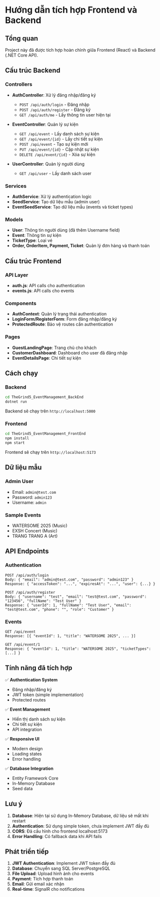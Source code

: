 # Hướng dẫn tích hợp Frontend và Backend

## Tổng quan
Project này đã được tích hợp hoàn chỉnh giữa Frontend (React) và Backend (.NET Core API).

## Cấu trúc Backend

### Controllers
- **AuthController**: Xử lý đăng nhập/đăng ký
  - `POST /api/auth/login` - Đăng nhập
  - `POST /api/auth/register` - Đăng ký
  - `GET /api/auth/me` - Lấy thông tin user hiện tại

- **EventController**: Quản lý sự kiện
  - `GET /api/event` - Lấy danh sách sự kiện
  - `GET /api/event/{id}` - Lấy chi tiết sự kiện
  - `POST /api/event` - Tạo sự kiện mới
  - `PUT /api/event/{id}` - Cập nhật sự kiện
  - `DELETE /api/event/{id}` - Xóa sự kiện

- **UserController**: Quản lý người dùng
  - `GET /api/user` - Lấy danh sách user

### Services
- **AuthService**: Xử lý authentication logic
- **SeedService**: Tạo dữ liệu mẫu (admin user)
- **EventSeedService**: Tạo dữ liệu mẫu (events và ticket types)

### Models
- **User**: Thông tin người dùng (đã thêm Username field)
- **Event**: Thông tin sự kiện
- **TicketType**: Loại vé
- **Order, OrderItem, Payment, Ticket**: Quản lý đơn hàng và thanh toán

## Cấu trúc Frontend

### API Layer
- **auth.js**: API calls cho authentication
- **events.js**: API calls cho events

### Components
- **AuthContext**: Quản lý trạng thái authentication
- **LoginForm/RegisterForm**: Form đăng nhập/đăng ký
- **ProtectedRoute**: Bảo vệ routes cần authentication

### Pages
- **GuestLandingPage**: Trang chủ cho khách
- **CustomerDashboard**: Dashboard cho user đã đăng nhập
- **EventDetailsPage**: Chi tiết sự kiện

## Cách chạy

### Backend
```bash
cd TheGrind5_EventManagement_BackEnd
dotnet run
```
Backend sẽ chạy trên `http://localhost:5000`

### Frontend
```bash
cd TheGrind5_EventManagement_FrontEnd
npm install
npm start
```
Frontend sẽ chạy trên `http://localhost:5173`

## Dữ liệu mẫu

### Admin User
- Email: `admin@test.com`
- Password: `admin123`
- Username: `admin`

### Sample Events
- WATERSOME 2025 (Music)
- EXSH Concert (Music)  
- TRANG TRANG A (Art)

## API Endpoints

### Authentication
```
POST /api/auth/login
Body: { "email": "admin@test.com", "password": "admin123" }
Response: { "accessToken": "...", "expiresAt": "...", "user": {...} }

POST /api/auth/register
Body: { "username": "test", "email": "test@test.com", "password": "123456", "fullName": "Test User" }
Response: { "userId": 1, "fullName": "Test User", "email": "test@test.com", "phone": "", "role": "Customer" }
```

### Events
```
GET /api/event
Response: [{ "eventId": 1, "title": "WATERSOME 2025", ... }]

GET /api/event/1
Response: { "eventId": 1, "title": "WATERSOME 2025", "ticketTypes": [...] }
```

## Tính năng đã tích hợp

✅ **Authentication System**
- Đăng nhập/đăng ký
- JWT token (simple implementation)
- Protected routes

✅ **Event Management**
- Hiển thị danh sách sự kiện
- Chi tiết sự kiện
- API integration

✅ **Responsive UI**
- Modern design
- Loading states
- Error handling

✅ **Database Integration**
- Entity Framework Core
- In-Memory Database
- Seed data

## Lưu ý

1. **Database**: Hiện tại sử dụng In-Memory Database, dữ liệu sẽ mất khi restart
2. **Authentication**: Sử dụng simple token, chưa implement JWT đầy đủ
3. **CORS**: Đã cấu hình cho frontend localhost:5173
4. **Error Handling**: Có fallback data khi API fails

## Phát triển tiếp

1. **JWT Authentication**: Implement JWT token đầy đủ
2. **Database**: Chuyển sang SQL Server/PostgreSQL
3. **File Upload**: Upload hình ảnh cho events
4. **Payment**: Tích hợp thanh toán
5. **Email**: Gửi email xác nhận
6. **Real-time**: SignalR cho notifications
